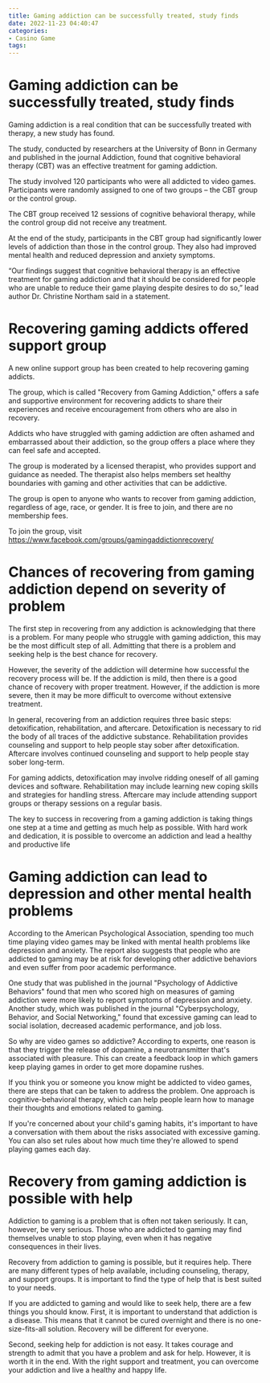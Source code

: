 ```yaml
---
title: Gaming addiction can be successfully treated, study finds
date: 2022-11-23 04:40:47
categories:
- Casino Game
tags:
---
```



# Gaming addiction can be successfully treated, study finds

Gaming addiction is a real condition that can be successfully treated with therapy, a new study has found.

The study, conducted by researchers at the University of Bonn in Germany and published in the journal Addiction, found that cognitive behavioral therapy (CBT) was an effective treatment for gaming addiction.

The study involved 120 participants who were all addicted to video games. Participants were randomly assigned to one of two groups – the CBT group or the control group.

The CBT group received 12 sessions of cognitive behavioral therapy, while the control group did not receive any treatment.

At the end of the study, participants in the CBT group had significantly lower levels of addiction than those in the control group. They also had improved mental health and reduced depression and anxiety symptoms.

“Our findings suggest that cognitive behavioral therapy is an effective treatment for gaming addiction and that it should be considered for people who are unable to reduce their game playing despite desires to do so,” lead author Dr. Christine Northam said in a statement.

#  Recovering gaming addicts offered support group

A new online support group has been created to help recovering gaming addicts.

The group, which is called "Recovery from Gaming Addiction," offers a safe and supportive environment for recovering addicts to share their experiences and receive encouragement from others who are also in recovery.

Addicts who have struggled with gaming addiction are often ashamed and embarrassed about their addiction, so the group offers a place where they can feel safe and accepted.

The group is moderated by a licensed therapist, who provides support and guidance as needed. The therapist also helps members set healthy boundaries with gaming and other activities that can be addictive.

The group is open to anyone who wants to recover from gaming addiction, regardless of age, race, or gender. It is free to join, and there are no membership fees.

To join the group, visit https://www.facebook.com/groups/gamingaddictionrecovery/

#  Chances of recovering from gaming addiction depend on severity of problem

The first step in recovering from any addiction is acknowledging that there is a problem. For many people who struggle with gaming addiction, this may be the most difficult step of all. Admitting that there is a problem and seeking help is the best chance for recovery.

However, the severity of the addiction will determine how successful the recovery process will be. If the addiction is mild, then there is a good chance of recovery with proper treatment. However, if the addiction is more severe, then it may be more difficult to overcome without extensive treatment.

In general, recovering from an addiction requires three basic steps: detoxification, rehabilitation, and aftercare. Detoxification is necessary to rid the body of all traces of the addictive substance. Rehabilitation provides counseling and support to help people stay sober after detoxification. Aftercare involves continued counseling and support to help people stay sober long-term.

For gaming addicts, detoxification may involve ridding oneself of all gaming devices and software. Rehabilitation may include learning new coping skills and strategies for handling stress. Aftercare may include attending support groups or therapy sessions on a regular basis.

The key to success in recovering from a gaming addiction is taking things one step at a time and getting as much help as possible. With hard work and dedication, it is possible to overcome an addiction and lead a healthy and productive life

#  Gaming addiction can lead to depression and other mental health problems

According to the American Psychological Association, spending too much time playing video games may be linked with mental health problems like depression and anxiety. The report also suggests that people who are addicted to gaming may be at risk for developing other addictive behaviors and even suffer from poor academic performance.

One study that was published in the journal "Psychology of Addictive Behaviors" found that men who scored high on measures of gaming addiction were more likely to report symptoms of depression and anxiety. Another study, which was published in the journal "Cyberpsychology, Behavior, and Social Networking," found that excessive gaming can lead to social isolation, decreased academic performance, and job loss.

So why are video games so addictive? According to experts, one reason is that they trigger the release of dopamine, a neurotransmitter that's associated with pleasure. This can create a feedback loop in which gamers keep playing games in order to get more dopamine rushes.

If you think you or someone you know might be addicted to video games, there are steps that can be taken to address the problem. One approach is cognitive-behavioral therapy, which can help people learn how to manage their thoughts and emotions related to gaming.

If you're concerned about your child's gaming habits, it's important to have a conversation with them about the risks associated with excessive gaming. You can also set rules about how much time they're allowed to spend playing games each day.

#  Recovery from gaming addiction is possible with help

Addiction to gaming is a problem that is often not taken seriously. It can, however, be very serious. Those who are addicted to gaming may find themselves unable to stop playing, even when it has negative consequences in their lives.

Recovery from addiction to gaming is possible, but it requires help. There are many different types of help available, including counseling, therapy, and support groups. It is important to find the type of help that is best suited to your needs.

If you are addicted to gaming and would like to seek help, there are a few things you should know. First, it is important to understand that addiction is a disease. This means that it cannot be cured overnight and there is no one-size-fits-all solution. Recovery will be different for everyone.

Second, seeking help for addiction is not easy. It takes courage and strength to admit that you have a problem and ask for help. However, it is worth it in the end. With the right support and treatment, you can overcome your addiction and live a healthy and happy life.